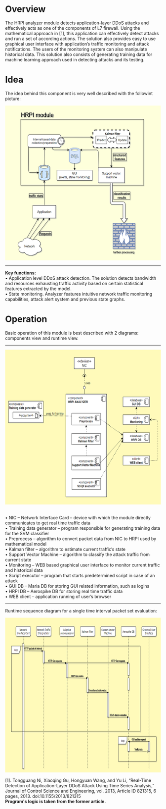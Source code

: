 # Overview
The HRPI analyzer module detects application-layer DDoS attacks and effectively acts as one of the components of L7 firewall.
Using the mathematical approach in [1], this application can effectively detect attacks and run a set of according actions. The solution also provides easy to use graphical user interface with application’s traffic monitoring and attack notifications. The users of the monitoring system can also manipulate historical data.
This solution also consists of generating training data for machine learning approach used in detecting attacks and its testing.
# Idea
The idea behind this component is very well described with the followint picture:<br>
<p align="center">
<img   src="images/module.png"  width="600" height="500">
 </p>

***
<b>Key functions:</b>
<br>
•	Application level DDoS attack detection. The solution detects bandwidth and resources exhausting traffic activity based on certain statistical features extracted by the model.
<br>
•	State monitoring. Analyzer features intuitive network traffic monitoring capabilities, attack alert system and previous state graphs.

# Operation
Basic operation of this module is best described with 2 diagrams: components view and runtime view.
<br>
***
<p align="center">
<img   src="images/components.png"  width="650" height="500">
 </p>
<br>
• NIC – Network Interface Card – device with which the module directly communicates to get real time traffic data<br>
• Training data generator – program responsible for generating training data for the SVM classifier<br>
• Preprocess – algorithm to convert packet data from NIC to HRPI used by mathematical model<br>
• Kalman filter – algorithm to estimate current traffic’s state<br>
• Support Vector Machine – algorithm to classify the attack traffic from current state<br>
• Monitoring – WEB based graphical user interface to monitor current traffic and historical data<br>
• Script executor – program that starts predetermined script in case of an attack<br>
• GUI DB – Maria DB for storing GUI related information, such as logins<br>
• HRPI DB – Aerospike DB for storing real time traffic data<br>
• WEB client – application running of user’s browser

***
Runtime sequence diagram for a single time interval packet set evaluation:
<p align="center">
<img   src="images/runtime.png"  width="700" height="500">
</p

[1]. Tongguang Ni, Xiaoqing Gu, Hongyuan Wang, and Yu Li, “Real-Time Detection of Application-Layer DDoS Attack Using Time Series Analysis,” Journal of Control Science and Engineering, vol. 2013, Article ID 821315, 6 pages, 2013. doi:10.1155/2013/821315 <br>
<b>Program's logic is taken from the former article. </b>
